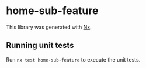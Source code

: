 # home-sub-feature

This library was generated with [Nx](https://nx.dev).

## Running unit tests

Run `nx test home-sub-feature` to execute the unit tests.
